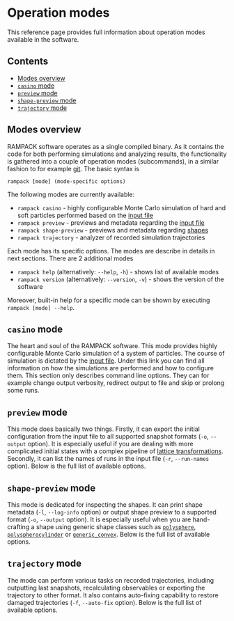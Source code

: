 # Operation modes

This reference page provides full information about operation modes available in the software.


## Contents
* [Modes overview](#modes-overview)
* [`casino` mode](#casino-mode)
* [`preview` mode](#preview-mode)
* [`shape-preview` mode](#shape-preview-mode)
* [`trajectory` mode](#trajectory-mode)


## Modes overview

RAMPACK software operates as a single compiled binary. As it contains the code for both performing simulations and
analyzing results, the functionality is gathered into a couple of operation modes (subcommands), in a similar fashion to
for example [git](https://git-scm.com/docs/git#_git_commands). The basic syntax is

```shell
rampack [mode] (mode-specific options)
```

The following modes are currently available:
* `rampack casino` - highly configurable Monte Carlo simulation of hard and soft particles performed based on the
  [input file](input-file.md)
* `rampack preview` - previews and metadata regarding the [input file](input-file.md)
* `rampack shape-preview` - previews and metadata regarding [shapes](shapes.md)
* `rampack trajectory` - analyzer of recorded simulation trajectories

Each mode has its specific options. The modes are describe in details in next sections. There are 2 additional
modes

* `rampack help` (alternatively: `--help`, `-h`) - shows list of available modes
* `rampack version` (alternatively: `--version`, `-v`) - shows the version of the software

Moreover, built-in help for a specific mode can be shown by executing `rampack [mode] --help`.


## `casino` mode

The heart and soul of the RAMPACK software. This mode provides highly configurable Monte Carlo simulation of a system
of particles. The course of simulation is dictated by the [input file](input-file.md). Under this link you can find all
information on how the simulations are performed and how to configure them. This section only describes command line
options. They can for example change output verbosity, redirect output to file and skip or prolong some runs.

[//]: # (start casino)
[//]: # (This is automatically generated block, do not edit!!!)
[//]: # (end casino)


## `preview` mode

This mode does basically two things. Firstly, it can export the initial configuration from the input file to all
supported snapshot formats (`-o`, `--output` option). It is especially useful if you are dealing with more complicated
initial states with a complex pipeline of [lattice transformations](initial-arrangement.md#lattice-transformers).
Secondly, it can list the names of runs in the input file (`-r`, `--run-names` option). Below is the full list of
available options.

[//]: # (start preview)
[//]: # (This is automatically generated block, do not edit!!!)
[//]: # (end preview)


## `shape-preview` mode

This mode is dedicated for inspecting the shapes. It can print shape metadata (`-l`, `--log-info` option) or output
shape preview to a supported format (`-o`, `--output` option). It is especially useful when you are hand-crafting a
shape using generic shape classes such as [`polysphere`](shapes.md#class-polysphere),
[`polyspherocylinder`](shapes.md#class-polyspherocylinder) or [`generic_convex`](shapes.md#class-genericconvex). Below
is the full list of available options.

[//]: # (start shape-preview)
[//]: # (This is automatically generated block, do not edit!!!)
[//]: # (end shape-preview)


## `trajectory` mode

The mode can perform various tasks on recorded trajectories, including outputting last snapshots, recalculating
observables or exporting the trajectory to other format. It also contains auto-fixing capability to restore damaged
trajectories (`-f`, `--auto-fix` option). Below is the full list of available options.

[//]: # (start trajectory)
[//]: # (This is automatically generated block, do not edit!!!)
[//]: # (end trajectory)